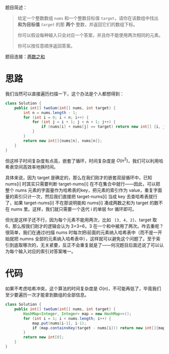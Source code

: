 题目简述：

> 给定一个整数数组 `nums` 和一个整数目标值 `target`，请你在该数组中找出 **和为目标值** *`target`* 的那 **两个** 整数，并返回它们的数组下标。
>
> 你可以假设每种输入只会对应一个答案，并且你不能使用两次相同的元素。
>
> 你可以按任意顺序返回答案。

题目连接：[两数之和](https://leetcode.cn/problems/two-sum/description/)

# 思路

我们当然可以直接遍历扫描一下，这个办法是个人都想得到：

```java
class Solution {
    public int[] twoSum(int[] nums, int target) {
        int n = nums.length - 1;
        for (int i = 0; i < n; i++) {
            for (int j = i + 1; j < n + 1; j++) {
                if (nums[i] + nums[j] == target) return new int[] {i, j};
            }
        }
        return new int[]{nums[n], nums[n]};
    }
}
```

但这样子时间复杂度有点高，嵌套了循环，时间复杂度是 $O(n^2)$，我们可以利用哈希表空间高效率地换时间。

具体来说，因为 target 是确定的，那么在我们刚才的嵌套双层循环中，已知 nums[i] 时其实只需要判断 target-nums[i] 在不在集合中就行——因此，可以把整个 nums 元素的字面量作为哈希表的key，把元素的索引作为 value，重复字面量的索引只计一次，然后我们直接把 target-nums[i] 当成 key 去查哈希表就行了，如果 target-nums[i] 不在那说明能和 nums[i] 凑成两数之和为 target 的数不在 nums 里。这样，我们就只需要一个迭代 i 的单层 for 循环即可。

但光是这样子还不行，因为每个元素不能用两次，比如 ` [3, 4, 2]`、target 取 6，那么按我们刚才的逻辑会认为 3+3=6，3 在一个和中被用了两次。咋去重呢？很简单，我们在通过i扫描 nums 时每次把i前面的元素纳入哈希表中（而不是一开始就把 numns 全部的元素纳入哈希表中），这样就可以避免这个问题了。至于索引到底取哪次的，无关紧要，反正不会重复就是了——何况题目后面还说了可以认为每个输入对应的索引对答案唯一。

# 代码

如果不考虑哈希冲突，这个算法的时间复杂度是 $O(n)$，不可能再低了，毕竟我们至少要遍历一次才能拿到数组的全部信息。

```java
class Solution {
    public int[] twoSum(int[] nums, int target) {
        HashMap<Integer, Integer> map = new HashMap<>();
        for (int i = 1; i < nums.length; i++) {
            map.put(nums[i-1], i-1);
            if (map.containsKey(target - nums[i])) return new int[]{map.get(target - nums[i]), i};
        }
        return new int[0];
    }
}
```
